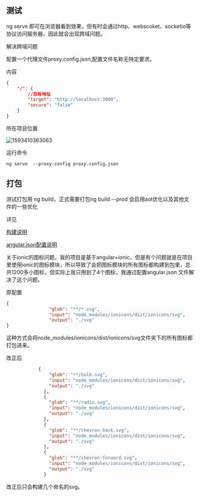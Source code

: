 ## 测试

ng serve 即可在浏览器看到效果，但有时会通过http、webscoket、socketio等协议访问服务器，因此就会出现跨域问题。

解决跨域问题

配置一个代理文件proxy.config.json,配置文件名称无特定要求。

内容

```json
{
    "/": {
        //目标地址
        "target": "http://localhost:3000",
        "secure": "false"
    }
}
```

所在项目位置

![1593410363063](G:\workspace\知识总结\img\1593410363063.png)

运行命令

```angular
ng serve  --proxy-config proxy.config.json
```



## 打包

测试打包用 ng build，正式需要打包ng build --prod 会启用aot优化以及其他文件的一些优化

详见

[构建说明](https://angular.cn/cli/build)

[angular.json配置说明]( https://angular.cn/guide/workspace-config )

关于ionic的图标问题，我的项目是基于angular+ionic，但是有个问题就是在项目里使用ionic的图标模块，所以导致了会把图标模块的所有图标都构建到包里，总共1200多小图标，但实际上我只用到了4个图标，我通过配置angular.json 文件解决了这个问题。

原配置

```json
{
                "glob": "**/*.svg",
                "input": "node_modules/ionicons/dist/ionicons/svg",
                "output": "./svg"
}
```

这种方式会将node_modules/ionicons/dist/ionicons/svg文件夹下的所有图标都打包进来。

改正后

```json
			{
                "glob": "**/bulb.svg",
                "input": "node_modules/ionicons/dist/ionicons/svg",
                "output": "./svg"
              },
              {
                "glob": "**/radio.svg",
                "input": "node_modules/ionicons/dist/ionicons/svg",
                "output": "./svg"
              },
              {
                "glob": "**/chevron-back.svg",
                "input": "node_modules/ionicons/dist/ionicons/svg",
                "output": "./svg"
              },
              {
                "glob": "**/chevron-forward.svg",
                "input": "node_modules/ionicons/dist/ionicons/svg",
                "output": "./svg"
              }
```

改正后只会构建几个命名的svg。

